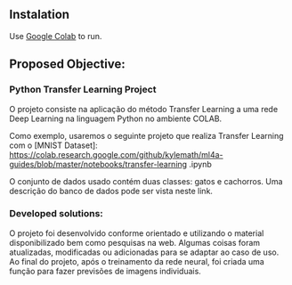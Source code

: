 
## Instalation

Use [Google Colab](https://colab.research.google.com) to run.

## Proposed Objective:

### Python Transfer Learning Project

O projeto consiste na aplicação do método Transfer Learning a uma rede Deep Learning na linguagem Python no ambiente COLAB.

Como exemplo, usaremos o seguinte projeto que realiza Transfer Learning com o [MNIST Dataset]: https://colab.research.google.com/github/kylemath/ml4a-guides/blob/master/notebooks/transfer-learning .ipynb

O conjunto de dados usado contém duas classes: gatos e cachorros. Uma descrição do banco de dados pode ser vista neste link.
    
### Developed solutions:

O projeto foi desenvolvido conforme orientado e utilizando o material disponibilizado bem como pesquisas na web. Algumas coisas foram atualizadas, modificadas ou adicionadas para se adaptar ao caso de uso. Ao final do projeto, após o treinamento da rede neural, foi criada uma função para fazer previsões de imagens individuais. 
